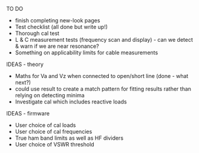 TO DO
   - finish completing new-look pages
   - Test checklist (all done but write up!)
   - Thorough cal test
   - L & C measurement tests (frequency scan and display) - can we detect & warn if we are near resonance?
   - Something on applicability limits for cable measurements

IDEAS - theory
  - Maths for Va and Vz when connected to open/short line (done - what next?)
  - could use result to create a match pattern for fitting results rather than relying on detecting minima
  - Investigate cal which includes reactive loads

IDEAS - firmware
  - User choice of cal loads
  - User choice of cal frequencies
  - True ham band limits as well as HF dividers
  - User choice of VSWR threshold


